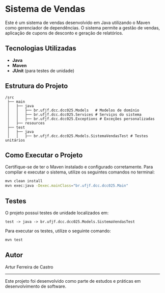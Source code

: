 # Sistema de Vendas

Este é um sistema de vendas desenvolvido em Java utilizando o Maven como gerenciador de dependências. O sistema permite a gestão de vendas, aplicação de cupons de desconto e geração de relatórios.

## Tecnologias Utilizadas

- **Java**
- **Maven**
- **JUnit** (para testes de unidade)

## Estrutura do Projeto

```
/src
 ├── main
 │   ├── java
 │   │   ├── br.ufjf.dcc.dcc025.Models   # Modelos de domínio
 │   │   ├── br.ufjf.dcc.dcc025.Services # Serviços do sistema
 │   │   ├── br.ufjf.dcc.dcc025.Exceptions # Exceções personalizadas
 │   ├── resources
 ├── test
 │   ├── java
 │   │   ├── br.ufjf.dcc.dcc025.Models.SistemaVendasTest # Testes unitários
```

## Como Executar o Projeto

Certifique-se de ter o Maven instalado e configurado corretamente. Para compilar e executar o sistema, utilize os seguintes comandos no terminal:

```sh
mvn clean install
mvn exec:java -Dexec.mainClass="br.ufjf.dcc.dcc025.Main"
```

## Testes

O projeto possui testes de unidade localizados em:
```
test -> java -> br.ufjf.dcc.dcc025.Models.SistemaVendasTest
```
Para executar os testes, utilize o seguinte comando:

```sh
mvn test
```

## Autor

Artur Ferreira de Castro

---

Este projeto foi desenvolvido como parte de estudos e práticas em desenvolvimento de software.

